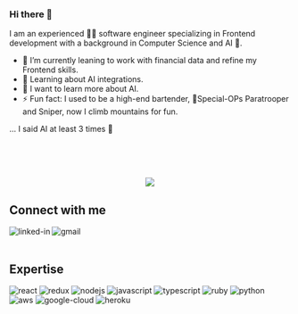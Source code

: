 ### Hi there 👋

I am an experienced 👨‍💻 software engineer specializing in Frontend development with a background in Computer Science and AI 🤖.

- 🔭 I’m currently leaning to work with financial data and refine my Frontend skills.
- 🌱 Learning about AI integrations.
- 🤔 I want to learn more about AI.
- ⚡ Fun fact: I used to be a high-end bartender, 🫡Special-OPs Paratrooper and Sniper, now I climb mountains for fun.

... I said AI at least 3 times 🫣

<br>
<div align="center">
<!--   <p align="center">
    <img align="center" src="https://github-readme-stats.vercel.app/api?username=rithyhuot&show_icons=true&theme=github_dark&count_private=true" alt="rithyhuot" />
  </p> -->
  <br>
<!--   <p align="center">
    <img align="center" src="https://github-readme-stats.vercel.app/api/top-langs/?username=rithyhuot&layout=compact&theme=github_dark" alt="rithyhuot"/>
  </p> -->
  <br>

![](https://github.com/rithyhuot/rithyhuot/blob/output/github-contribution-grid-snake.svg)

</div>

## Connect with me

[<img align="left" alt="linked-in" src="https://img.shields.io/badge/linkedin-%230077B5.svg?&style=for-the-badge&logo=linkedin&logoColor=white" />](https://www.linkedin.com/in/staz-christo/)
[<img align="left" alt="gmail" src="https://img.shields.io/badge/Gmail-D14836?style=for-the-badge&logo=gmail&logoColor=white" />](staz.christo@gmail.com)

<br>
<br>

## Expertise

<div>
<img align="justify" alt="react" src="https://img.shields.io/badge/react%20-%2320232a.svg?&style=for-the-badge&logo=react&logoColor=%2361DAFB" />
<img align="justify" alt="redux" src="https://img.shields.io/badge/Redux-593D88?style=for-the-badge&logo=redux&logoColor=white" />
<img align="justify" alt="nodejs" src="https://img.shields.io/badge/node.js%20-%2343853D.svg?&style=for-the-badge&logo=node.js&logoColor=white" />
<img align="justify" alt="javascript" src="https://img.shields.io/badge/JavaScript-F7DF1E?style=for-the-badge&logo=javascript&logoColor=black" />
<img align="justify" alt="typescript" src="https://img.shields.io/badge/TypeScript-007ACC?style=for-the-badge&logo=typescript&logoColor=white" />
<img align="justify" alt="ruby" src="https://img.shields.io/badge/Ruby-CC342D?style=for-the-badge&logo=ruby&logoColor=white" />
<img align="justify" alt="python" src="https://img.shields.io/badge/Python-14354C?style=for-the-badge&logo=python&logoColor=white" />
<img align="justify" alt="aws" src="https://img.shields.io/badge/Amazon%20AWS-%23232F3E?logo=amazon-aws&logoColor=white&style=for-the-badge" />
<img align="justify" alt="google-cloud" src="https://img.shields.io/badge/Google_Cloud-4285F4?style=for-the-badge&logo=google-cloud&logoColor=white" />
<img align="justify" alt="heroku" src="https://img.shields.io/badge/Heroku-430098?style=for-the-badge&logo=heroku&logoColor=white" />
</div>
<!--
**stazcp/stazcp** is a ✨ _special_ ✨ repository because its `README.md` (this file) appears on your GitHub profile.

Here are some ideas to get you started:

- 🔭 I’m currently working on ...
- 🌱 I’m currently learning ...
- 👯 I’m looking to collaborate on ...
- 🤔 I’m looking for help with ...
- 💬 Ask me about ...
- 📫 How to reach me: ...
- 😄 Pronouns: ...
- ⚡ Fun fact: ...
  -->
